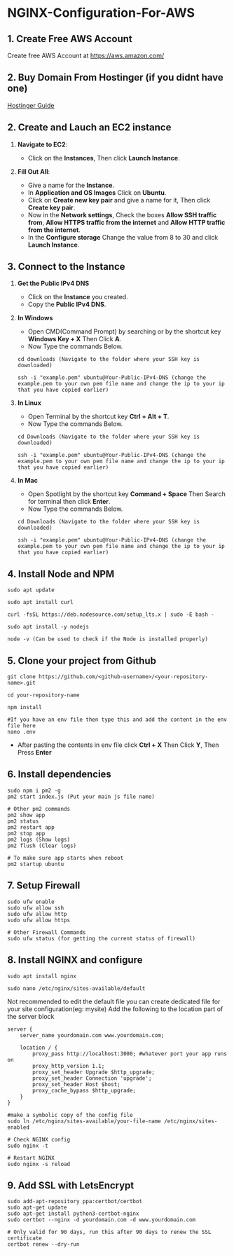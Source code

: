 # NGINX-Configuration-For-AWS

## 1. Create Free AWS Account
Create free AWS Account at https://aws.amazon.com/

## 2. Buy Domain From Hostinger (if you didnt have one)

[Hostinger Guide](./Hostinger.md/)

## 2. Create and Lauch an EC2 instance

1. **Navigate to EC2**:
   - Click on the **Instances**, Then click **Launch Instance**.

2. **Fill Out All**:
   - Give a name for the **Instance**.
   - In **Application and OS Images** Click on **Ubuntu**.
   - Click on **Create new key pair** and give a name for it, Then click **Create key pair**.
   - Now in the **Network settings**, Check the boxes **Allow SSH traffic from**, **Allow HTTPS traffic from the internet** and **Allow HTTP traffic from the internet**.
   - In the **Configure storage** Change the value from 8 to 30 and click **Launch Instance**.

## 3. Connect to the Instance

1. **Get the Public IPv4 DNS**
   - Click on the **Instance** you created.
   - Copy the **Public IPv4 DNS**.

1. **In Windows**
   - Open CMD(Command Prompt) by searching or by the shortcut key **Windows Key + X** Then Click **A**.
   - Now Type the commands Below.
   ```
   cd downloads (Navigate to the folder where your SSH key is downloaded)

   ssh -i "example.pem" ubuntu@Your-Public-IPv4-DNS (change the example.pem to your own pem file name and change the ip to your ip that you have copied earlier)
   ```

2. **In Linux**
   - Open Terminal by the shortcut key **Ctrl + Alt + T**.
   - Now Type the commands Below.
   ```
   cd Downloads (Navigate to the folder where your SSH key is downloaded)

   ssh -i "example.pem" ubuntu@Your-Public-IPv4-DNS (change the example.pem to your own pem file name and change the ip to your ip that you have copied earlier)
   ```

3. **In Mac**
   - Open Spotlight by the shortcut key **Command + Space** Then Search for terminal then click **Enter**.
   - Now Type the commands Below.
   ```
   cd Downloads (Navigate to the folder where your SSH key is downloaded)

   ssh -i "example.pem" ubuntu@Your-Public-IPv4-DNS (change the example.pem to your own pem file name and change the ip to your ip that you have copied earlier)
   ```


## 4. Install Node and NPM
```
sudo apt update

sudo apt install curl

curl -fsSL https://deb.nodesource.com/setup_lts.x | sudo -E bash -

sudo apt install -y nodejs

node -v (Can be used to check if the Node is installed properly)

```

## 5. Clone your project from Github
```
git clone https://github.com/<github-username>/<your-repository-name>.git

cd your-repository-name

npm install

#If you have an env file then type this and add the content in the env file here
nano .env
```
- After pasting the contents in env file click **Ctrl + X** Then Click **Y**, Then Press **Enter**

## 6. Install dependencies
```
sudo npm i pm2 -g
pm2 start index.js (Put your main js file name)

# Other pm2 commands
pm2 show app
pm2 status
pm2 restart app
pm2 stop app
pm2 logs (Show logs)
pm2 flush (Clear logs)

# To make sure app starts when reboot
pm2 startup ubuntu
```

## 7. Setup Firewall
```
sudo ufw enable
sudo ufw allow ssh
sudo ufw allow http
sudo ufw allow https

# Other Firewall Commands
sudo ufw status (for getting the current status of firewall)
```

## 8. Install NGINX and configure
```
sudo apt install nginx

sudo nano /etc/nginx/sites-available/default
```
Not recommended to edit the default file you can create dedicated file for your site configuration(eg: mysite) 
Add the following to the location part of the server block
```
server {
    server_name yourdomain.com www.yourdomain.com;

    location / {
        proxy_pass http://localhost:3000; #whatever port your app runs on
        proxy_http_version 1.1;
        proxy_set_header Upgrade $http_upgrade;
        proxy_set_header Connection 'upgrade';
        proxy_set_header Host $host;
        proxy_cache_bypass $http_upgrade;
    }
}
```
```
#make a symbolic copy of the config file
sudo ln /etc/nginx/sites-available/your-file-name /etc/nginx/sites-enabled

# Check NGINX config
sudo nginx -t

# Restart NGINX
sudo nginx -s reload
```

## 9. Add SSL with LetsEncrypt
```
sudo add-apt-repository ppa:certbot/certbot
sudo apt-get update
sudo apt-get install python3-certbot-nginx
sudo certbot --nginx -d yourdomain.com -d www.yourdomain.com

# Only valid for 90 days, run this after 90 days to renew the SSL certificate
certbot renew --dry-run
```
